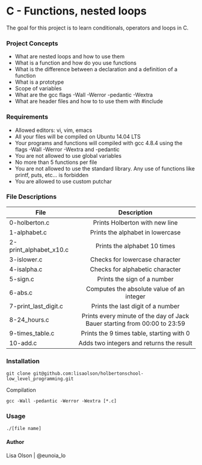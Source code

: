 # C - Functions, nested loops
The goal for this project is to learn conditionals, operators and loops in C.

### Project Concepts
- What are nested loops and how to use them
- What is a function and how do you use functions
- What is the difference between a declaration and a definition of a function
- What is a prototype
- Scope of variables
- What are the gcc flags -Wall -Werror -pedantic -Wextra
- What are header files and how to to use them with #include
 
### Requirements
- Allowed editors: vi, vim, emacs
- All your files will be compiled on Ubuntu 14.04 LTS
- Your programs and functions will compiled with gcc 4.8.4 using the flags -Wall -Werror -Wextra and -pedantic
- You are not allowed to use global variables
- No more than 5 functions per file
- You are not allowed to use the standard library. Any use of functions like printf, puts, etc… is forbidden
- You are allowed to use custom putchar

### File Descriptions
| File | Description |
| ------------- |:-------------:|
| 0-holberton.c | Prints Holberton with new line |
| 1-alphabet.c | Prints the alphabet in lowercase |
| 2-print_alphabet_x10.c | Prints the alphabet 10 times |
| 3-islower.c | Checks for lowercase character |
| 4-isalpha.c | Checks for alphabetic character |
| 5-sign.c | Prints the sign of a number |
| 6-abs.c | Computes the absolute value of an integer |
| 7-print_last_digit.c | Prints the last digit of a number |
| 8-24_hours.c | Prints every minute of the day of Jack Bauer starting from 00:00 to 23:59 |
| 9-times_table.c | Prints the 9 times table, starting with 0 |
| 10-add.c | Adds two integers and returns the result |

### Installation
```git clone git@github.com:lisaolson/holbertonschool-low_level_programming.git```

Compilation

```gcc -Wall -pedantic -Werror -Wextra [*.c]```

### Usage
```./[file name]```

#### Author
Lisa Olson | @eunoia_lo
